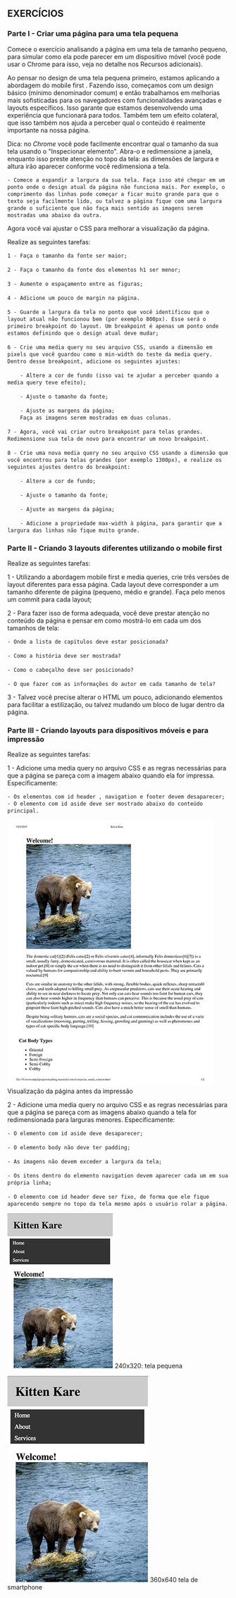 ## EXERCÍCIOS 

### Parte I - Criar uma página para uma tela pequena

Comece o exercício analisando a página em uma tela de tamanho pequeno, para simular como ela pode parecer em um dispositivo móvel (você pode usar o Chrome para isso, veja no detalhe nos Recursos adicionais).

Ao pensar no design de uma tela pequena primeiro, estamos aplicando a abordagem do mobile first . Fazendo isso, começamos com um design básico (mínimo denominador comum) e então trabalhamos em melhorias mais sofisticadas para os navegadores com funcionalidades avançadas e layouts específicos.
Isso garante que estamos desenvolvendo uma experiência que funcionará para todos. Também tem um efeito colateral, que isso também nos ajuda a perceber qual o conteúdo é realmente importante na nossa página.

Dica: no *Chrome* você pode facilmente encontrar qual o tamanho da sua tela usando o "Inspecionar elemento". Abra-o e redimensione a janela, enquanto isso preste atenção no topo da tela: as dimensões de largura e altura irão aparecer conforme você redimensiona a tela.

    - Comece a expandir a largura da sua tela. Faça isso até chegar em um ponto onde o design atual da página não funciona mais. Por exemplo, o comprimento das linhas pode começar a ficar muito grande para que o texto seja facilmente lido, ou talvez a página fique com uma largura grande o suficiente que não faça mais sentido as imagens serem mostradas uma abaixo da outra.


Agora você vai ajustar o CSS para melhorar a visualização da página.

Realize as seguintes tarefas:

    1 - Faça o tamanho da fonte ser maior;
    
    2 - Faça o tamanho da fonte dos elementos h1 ser menor;
    
    3 - Aumente o espaçamento entre as figuras;
    
    4 - Adicione um pouco de margin na página.
    
    5 - Guarde a largura da tela no ponto que você identificou que o layout atual não funcionou bem (por exemplo 800px). Esse será o primeiro breakpoint do layout. Um breakpoint é apenas um ponto onde estamos definindo que o design atual deve mudar;
    
    6 - Crie uma media query no seu arquivo CSS, usando a dimensão em pixels que você guardou como o min-width do teste da media query. Dentro desse breakpoint, adicione os seguintes ajustes:

        - Altere a cor de fundo (isso vai te ajudar a perceber quando a media query teve efeito);
        
        - Ajuste o tamanho da fonte;
        
        - Ajuste as margens da página;
        Faça as imagens serem mostradas em duas colunas.
    
    7 - Agora, você vai criar outro breakpoint para telas grandes. Redimensione sua tela de novo para encontrar um novo breakpoint.
    
    8 - Crie uma nova media query no seu arquivo CSS usando a dimensão que você encontrou para telas grandes (por exemplo 1300px), e realize os seguintes ajustes dentro do breakpoint:

        - Altere a cor de fundo;
        
        - Ajuste o tamanho da fonte;
        
        - Ajuste as margens da página;
        
        - Adicione a propriedade max-width à página, para garantir que a largura das linhas não fique muito grande.



### Parte II - Criando 3 layouts diferentes utilizando o mobile first

Realize as seguintes tarefas:

1 - Utilizando a abordagem mobile first e media queries, crie três versões de layout diferentes para essa página. Cada layout deve corresponder a um tamanho diferente de página (pequeno, médio e grande). Faça pelo menos um commit para cada layout;

2 - Para fazer isso de forma adequada, você deve prestar atenção no conteúdo da página e pensar em como mostrá-lo em cada um dos tamanhos de tela:

    - Onde a lista de capítulos deve estar posicionada?

    - Como a história deve ser mostrada?
    
    - Como o cabeçalho deve ser posicionado?
    
    - O que fazer com as informações do autor em cada tamanho de tela?

3 - Talvez você precise alterar o HTML um pouco, adicionando elementos para facilitar a estilização, ou talvez mudando um bloco de lugar dentro da página.


### Parte III - Criando layouts para dispositivos móveis e para impressão

Realize as seguintes tarefas:

1 - Adicione uma media query no arquivo CSS e as regras necessárias para que a página se pareça com a imagem abaixo quando ela for impressa. Especificamente:

    - Os elementos com id header , navigation e footer devem desaparecer;
    - O elemento com id aside deve ser mostrado abaixo do conteúdo principal.

![Página](images/image1-exercise3.png)
Visualização da página antes da impressão


2 - Adicione uma media query no arquivo CSS e as regras necessárias para que a página se pareça com as imagens abaixo quando a tela for redimensionada para larguras menores. Especificamente:

    - O elemento com id aside deve desaparecer;
    
    - O elemento body não deve ter padding;
    
    - As imagens não devem exceder a largura da tela;
    
    - Os itens dentro do elemento navigation devem aparecer cada um em sua própria linha;
    
    - O elemento com id header deve ser fixo, de forma que ele fique aparecendo sempre no topo da tela mesmo após o usuário rolar a página.

![Página](images/image2-exercise3.png)
240x320: tela pequena


![Página](images/image3-exercise3.png)
360x640 tela de smartphone
